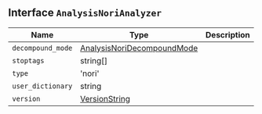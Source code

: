 ## Interface `AnalysisNoriAnalyzer`

| Name | Type | Description |
| - | - | - |
| `decompound_mode` | [AnalysisNoriDecompoundMode](./AnalysisNoriDecompoundMode.md) | &nbsp; |
| `stoptags` | string[] | &nbsp; |
| `type` | 'nori' | &nbsp; |
| `user_dictionary` | string | &nbsp; |
| `version` | [VersionString](./VersionString.md) | &nbsp; |
